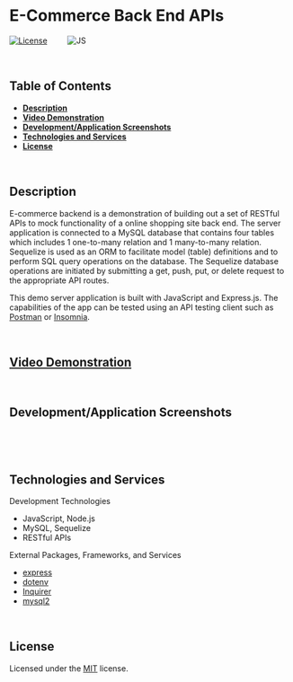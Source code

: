 # **E-Commerce Back End APIs**
[![License](https://img.shields.io/badge/License-MIT-yellow.svg?style=flat-square)](https://opensource.org/licenses/MIT) &emsp;&emsp;
![JS](https://img.shields.io/badge/Code-JavaScript-informational?style=flat-square&logo=javascript&logoColor=white&color=yellow)


&nbsp;
## **Table of Contents**
  - [**Description**](#description)
  - [**Video Demonstration**](#video-demonstration)
  - [**Development/Application Screenshots**](#developmentapplication-screenshots)
  - [**Technologies and Services**](#technologies-and-services)
  - [**License**](#license)


&nbsp;
## **Description**
E-commerce backend is a demonstration of building out a set of RESTful APIs to mock functionality of a online shopping site back end. The server application is connected to a MySQL database that contains four tables which includes 1 one-to-many relation and 1 many-to-many relation. Sequelize is used as an ORM to facilitate model (table) definitions and to perform SQL query operations on the database. The Sequelize database operations are initiated by submitting a get, push, put, or delete request to the appropriate API routes.  

This demo server application is built with JavaScript and Express.js. The capabilities of the app can be tested using an API testing client such as [Postman](https://www.postman.com/) or [Insomnia](https://insomnia.rest/). 


&nbsp;
## **[Video Demonstration]()**
&nbsp;
## **Development/Application Screenshots**
![]()
![]()
![]()
![]()

&nbsp;
## **Technologies and Services**
Development Technologies
- JavaScript, Node.js
- MySQL, Sequelize 
- RESTful APIs

External Packages, Frameworks, and Services
- [express](https://www.npmjs.com/package/express)
- [dotenv](https://www.npmjs.com/package/dotenv)
- [Inquirer](https://www.npmjs.com/package/inquirer)
- [mysql2](https://www.npmjs.com/package/mysql2)


&nbsp;
## **License**
Licensed under the [MIT](./LICENSE) license.